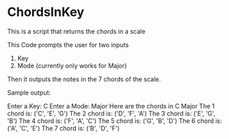 # ChordsInKey
This is a script that returns the chords in a scale

This Code prompts the user for two inputs
  1. Key
  2. Mode (currently only works for Major)
  
Then it outputs the notes in the 7 chords of the scale.

Sample output:

  Enter a Key: C
  Enter a Mode: Major
  Here are the chords in C Major
  The 1 chord is: ('C', 'E', 'G')
  The 2 chord is: ('D', 'F', 'A')
  The 3 chord is: ('E', 'G', 'B')
  The 4 chord is: ('F', 'A', 'C')
  The 5 chord is: ('G', 'B', 'D')
  The 6 chord is: ('A', 'C', 'E')
  The 7 chord is: ('B', 'D', 'F')
